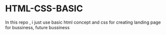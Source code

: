 ﻿# HTML-CSS-BASIC
 In  this repo , i just use basic html concept and css for creating landing page for bussiness, future bussiness  
